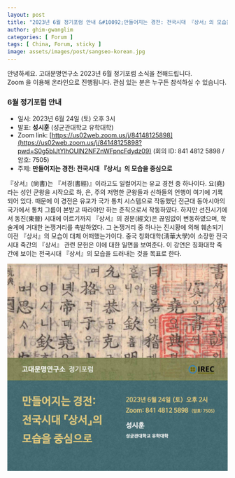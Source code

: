 ```yaml
---
layout: post
title: "2023년 6월 정기포럼 안내 &#10092;만들어지는 경전: 전국시대 『상서』의 모습을 중심으로&#10093;"
author: ghim-gwanglim
categories: [ Forum ]
tags: [ China, Forum, sticky ]
image: assets/images/post/sangseo-korean.jpg
---
```


안녕하세요. 고대문명연구소 2023년 6월 정기포럼 소식을 전해드립니다.<br> 
Zoom 을 이용해 온라인으로 진행됩니다. 관심 있는 분은 누구든 참석하실 수 있습니다. 


### 6월 정기포럼 안내
- 일시: 2023년 6월 24일 (토) 오후 3시
- 발표: __성시훈__ (성균관대학교 유학대학)
- Zoom link: [https://us02web.zoom.us/j/84148125898](https://us02web.zoom.us/j/84148125898?pwd=S0g5blJtYlhOUlN2NFZnWFpncFdydz09)
  (회의 ID: 841 4812 5898 / 암호: 7505)
- 주제: __만들어지는 경전: 전국시대 『상서』의 모습을 중심으로__


『상서』(尙書)는 『서경(書經)』이라고도 일컬어지는 유교 경전 중 하나이다. 요(堯)라는 성인 군왕을 시작으로 하, 은, 주의 저명한 군왕들과 신하들의 언행이 여기에 기록되어 있다. 때문에 이 경전은 유교가 국가 통치 시스템으로 작동했던 전근대 동아시아의 국가에서 통치 그룹이 본받고 따라야만 하는 준칙으로서 작동하였다. 하지만 선진시기에서 동진(東晉) 시대에 이르기까지 『상서』의 경문(經文)은 끊임없이 변동하였으며, 학술계에 거대한 논쟁거리를 촉발하였다.  그 논쟁거리 중 하나는 진시황에 의해 훼손되기 이전 『상서』의 모습이 대체 어떠했는가이다. 중국 칭화대학(淸華大學)이 소장한 전국시대 죽간의 『상서』 관련 문헌은 이에 대한 일면을 보여준다. 이 강연은 칭화대학 죽간에 보이는 전국시대 『상서』의 모습을 드러내는 것을 목표로 한다.



![](/assets/images/post/irec-seminar-poster-2023-06.jpg)
